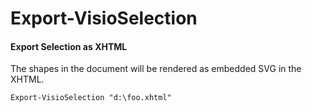 # Export-VisioSelection



#### Export Selection as XHTML <a id="export-selection-as-xhtml"></a>

The shapes in the document will be rendered as embedded SVG in the XHTML.

```text
Export-VisioSelection "d:\foo.xhtml"
```

